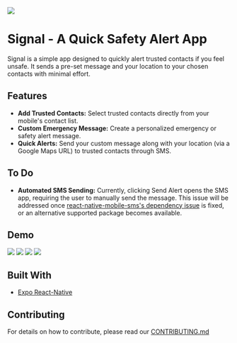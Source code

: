 ![](https://i.imgur.com/FRl7sW4.png)

# Signal - A Quick Safety Alert App

Signal is a simple app designed to quickly alert trusted contacts if you feel unsafe. It sends a pre-set message and your location to your chosen contacts with minimal effort.

## Features
- **Add Trusted Contacts:** Select trusted contacts directly from your mobile's contact list.
- **Custom Emergency Message:** Create a personalized emergency or safety alert message.
- **Quick Alerts:** Send your custom message along with your location (via a Google Maps URL) to trusted contacts through SMS.

## To Do
- **Automated SMS Sending:** Currently, clicking Send Alert opens the SMS app, requiring the user to manually send the message. This issue will be addressed once [react-native-mobile-sms's dependency issue](https://github.com/hack5hu/react-native-mobile-sms/issues/2) is fixed, or an alternative supported package becomes available.

## Demo
![](https://i.imgur.com/9KfmLH5l.jpg)
![](https://i.imgur.com/9oZsRwdl.jpg)
![](https://i.imgur.com/QszKa2Rl.jpg)
![](https://i.imgur.com/NOq1jIIl.jpg)

## Built With

- [Expo React-Native](https://expo.dev/)

## Contributing

For details on how to contribute, please read our [CONTRIBUTING.md](https://github.com/pratham-jaiswal/signal-quick-safety-alert-app/blob/main/CONTRIBUTING.md)